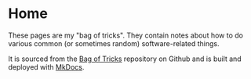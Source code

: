 # Home

These pages are my "bag of tricks". They contain notes about how to do various common (or sometimes random) software-related things.

It is sourced from the [Bag of Tricks](https://github.com/toasty-toast/bag-of-tricks) repository on Github and is built and deployed with [MkDocs](https://www.mkdocs.org/).
